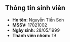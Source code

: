﻿## Thông tin sinh viên
* **Họ tên:** Nguyễn Tiến Sơn
* **MSSV:** 17021002
* **Ngày sinh:** 28/05/1999
* **Thành viên nhóm:** 19